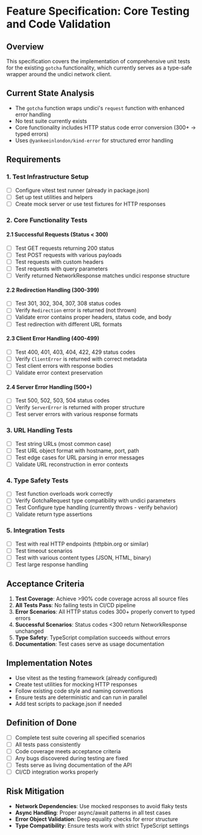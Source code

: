 # Feature Specification: Core Testing and Code Validation

## Overview
This specification covers the implementation of comprehensive unit tests for the existing `gotcha` functionality, which currently serves as a type-safe wrapper around the undici network client.

## Current State Analysis
- The `gotcha` function wraps undici's `request` function with enhanced error handling
- No test suite currently exists
- Core functionality includes HTTP status code error conversion (300+ → typed errors)
- Uses `@yankeeinlondon/kind-error` for structured error handling

## Requirements

### 1. Test Infrastructure Setup
- [ ] Configure vitest test runner (already in package.json)
- [ ] Set up test utilities and helpers
- [ ] Create mock server or use test fixtures for HTTP responses

### 2. Core Functionality Tests

#### 2.1 Successful Requests (Status < 300)
- [ ] Test GET requests returning 200 status
- [ ] Test POST requests with various payloads
- [ ] Test requests with custom headers
- [ ] Test requests with query parameters
- [ ] Verify returned NetworkResponse matches undici response structure

#### 2.2 Redirection Handling (300-399)
- [ ] Test 301, 302, 304, 307, 308 status codes
- [ ] Verify `Redirection` error is returned (not thrown)
- [ ] Validate error contains proper headers, status code, and body
- [ ] Test redirection with different URL formats

#### 2.3 Client Error Handling (400-499)
- [ ] Test 400, 401, 403, 404, 422, 429 status codes  
- [ ] Verify `ClientError` is returned with correct metadata
- [ ] Test client errors with response bodies
- [ ] Validate error context preservation

#### 2.4 Server Error Handling (500+)
- [ ] Test 500, 502, 503, 504 status codes
- [ ] Verify `ServerError` is returned with proper structure
- [ ] Test server errors with various response formats

### 3. URL Handling Tests
- [ ] Test string URLs (most common case)
- [ ] Test URL object format with hostname, port, path
- [ ] Test edge cases for URL parsing in error messages
- [ ] Validate URL reconstruction in error contexts

### 4. Type Safety Tests
- [ ] Test function overloads work correctly
- [ ] Verify GotchaRequest type compatibility with undici parameters
- [ ] Test Configure type handling (currently throws - verify behavior)
- [ ] Validate return type assertions

### 5. Integration Tests  
- [ ] Test with real HTTP endpoints (httpbin.org or similar)
- [ ] Test timeout scenarios
- [ ] Test with various content types (JSON, HTML, binary)
- [ ] Test large response handling

## Acceptance Criteria

1. **Test Coverage**: Achieve >90% code coverage across all source files
2. **All Tests Pass**: No failing tests in CI/CD pipeline
3. **Error Scenarios**: All HTTP status codes 300+ properly convert to typed errors
4. **Successful Scenarios**: Status codes <300 return NetworkResponse unchanged
5. **Type Safety**: TypeScript compilation succeeds without errors
6. **Documentation**: Test cases serve as usage documentation

## Implementation Notes

- Use vitest as the testing framework (already configured)
- Create test utilities for mocking HTTP responses
- Follow existing code style and naming conventions
- Ensure tests are deterministic and can run in parallel
- Add test scripts to package.json if needed

## Definition of Done

- [ ] Complete test suite covering all specified scenarios
- [ ] All tests pass consistently
- [ ] Code coverage meets acceptance criteria
- [ ] Any bugs discovered during testing are fixed
- [ ] Tests serve as living documentation of the API
- [ ] CI/CD integration works properly

## Risk Mitigation

- **Network Dependencies**: Use mocked responses to avoid flaky tests
- **Async Handling**: Proper async/await patterns in all test cases
- **Error Object Validation**: Deep equality checks for error structure
- **Type Compatibility**: Ensure tests work with strict TypeScript settings